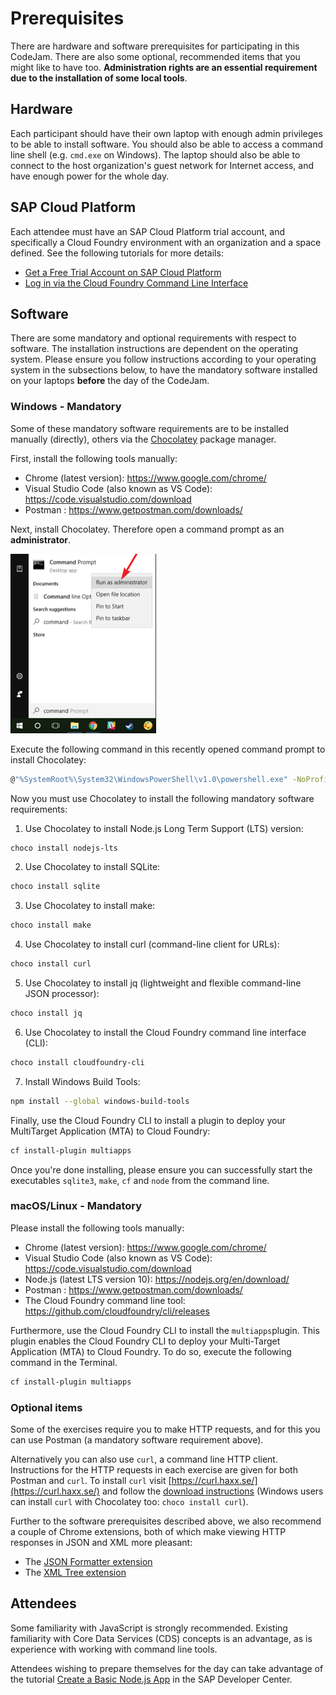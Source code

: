 # Prerequisites

There are hardware and software prerequisites for participating in this CodeJam. There are also some optional, recommended items that you might like to have too. **Administration rights are an essential requirement due to the installation of some local tools**. 

## Hardware

Each participant should have their own laptop with enough admin privileges to be able to install software. You should also be able to access a command line shell (e.g. `cmd.exe` on Windows). The laptop should also be able to connect to the host organization's guest network for Internet access, and have enough power for the whole day.

## SAP Cloud Platform

Each attendee must have an SAP Cloud Platform trial account, and specifically a Cloud Foundry environment with an organization and a space defined. See the following tutorials for more details:

- [Get a Free Trial Account on SAP Cloud Platform](https://developers.sap.com/tutorials/hcp-create-trial-account.html)
- [Log in via the Cloud Foundry Command Line Interface](https://developers.sap.com/tutorials/cp-cf-download-cli.html)

## Software

There are some mandatory and optional requirements with respect to software. The installation instructions are dependent on the operating system. Please ensure you follow instructions according to your operating system in the subsections below, to have the mandatory software installed on your laptops **before** the day of the CodeJam.

### Windows - Mandatory

Some of these mandatory software requirements are to be installed manually (directly), others via the [Chocolatey](https://chocolatey.org/) package manager.

First, install the following tools manually:

- Chrome (latest version): <https://www.google.com/chrome/>
- Visual Studio Code (also known as VS Code): <https://code.visualstudio.com/download>
- Postman : <https://www.getpostman.com/downloads/>

Next, install Chocolatey. Therefore open a command prompt as an **administrator**. 

![Open command prompt as administrator](command-prompt-admin.png)

Execute the following command in this recently opened command prompt to install Chocolatey:

  ```bash
  @"%SystemRoot%\System32\WindowsPowerShell\v1.0\powershell.exe" -NoProfile -InputFormat None -ExecutionPolicy Bypass -Command "iex ((New-Object System.Net.WebClient).DownloadString('https://chocolatey.org/install.ps1'))" && SET "PATH=%PATH%;%ALLUSERSPROFILE%\chocolatey\bin"
  ```

Now you must use Chocolatey to install the following mandatory software requirements:

1. Use Chocolatey to install Node.js Long Term Support (LTS) version:
```bash
choco install nodejs-lts
```
  
2. Use Chocolatey to install SQLite:
```bash
choco install sqlite
```

3. Use Chocolatey to install make:
```bash
choco install make
```

4. Use Chocolatey to install curl (command-line client for URLs):
```bash
choco install curl
```

5. Use Chocolatey to install jq (lightweight and flexible command-line JSON processor):
```bash
choco install jq
```

6. Use Chocolatey to install the Cloud Foundry command line interface (CLI):
  ```bash
  choco install cloudfoundry-cli
  ```
  
7. Install Windows Build Tools: 
  ```bash
  npm install --global windows-build-tools
  ```
  
Finally, use the Cloud Foundry CLI to install a plugin to deploy your MultiTarget Application (MTA) to Cloud Foundry:
  ```bash
  cf install-plugin multiapps
  ```
  
Once you're done installing, please ensure you can successfully start the executables `sqlite3`, `make`, `cf` and `node` from the command line.


### macOS/Linux - Mandatory

Please install the following tools manually:

- Chrome (latest version): https://www.google.com/chrome/
- Visual Studio Code (also known as VS Code): https://code.visualstudio.com/download
- Node.js (latest LTS version 10): https://nodejs.org/en/download/
- Postman : https://www.getpostman.com/downloads/
- The Cloud Foundry command line tool: https://github.com/cloudfoundry/cli/releases

Furthermore, use the Cloud Foundry CLI to install the `multiapps`plugin. This plugin enables the Cloud Foundry CLI to deploy your Multi-Target Application (MTA) to Cloud Foundry. To do so, execute the following command in the Terminal.

```bash
cf install-plugin multiapps
```
  
### Optional items

Some of the exercises require you to make HTTP requests, and for this you can use Postman (a mandatory software requirement above). 

Alternatively you can also use `curl`, a command line HTTP client. Instructions for the HTTP requests in each exercise are given for both Postman and `curl`. To install `curl` visit [https://curl.haxx.se/](https://curl.haxx.se/) and follow the [download instructions](https://curl.haxx.se/download.html) (Windows users can install `curl` with Chocolatey too: `choco install curl`).


Further to the software prerequisites described above, we also recommend a couple of Chrome extensions, both of which make viewing HTTP responses in JSON and XML more pleasant:

- The [JSON Formatter extension](https://chrome.google.com/webstore/detail/json-formatter/bcjindcccaagfpapjjmafapmmgkkhgoa?hl=en)
- The [XML Tree extension](https://chrome.google.com/webstore/detail/xml-tree/gbammbheopgpmaagmckhpjbfgdfkpadb)

## Attendees

Some familiarity with JavaScript is strongly recommended. Existing familiarity with Core Data Services (CDS) concepts is an advantage, as is experience with working with command line tools.

Attendees wishing to prepare themselves for the day can take advantage of the tutorial [Create a Basic Node.js App](https://developers.sap.com/tutorials/cp-node-create-basic-app.html) in the SAP Developer Center.
